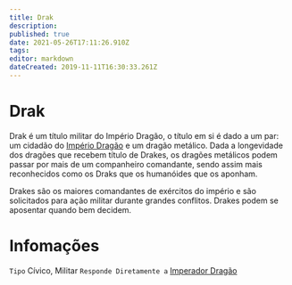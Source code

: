 ```yaml
---
title: Drak
description: 
published: true
date: 2021-05-26T17:11:26.910Z
tags: 
editor: markdown
dateCreated: 2019-11-11T16:30:33.261Z
---
```


<!-- SUBTITLE: Visão geral sobre Drak -->

# Drak
Drak é um título militar do Império Dragão, o título em si é dado a um par: um cidadão do [Império Dragão](/faccoes/nacoes/imperio-dragao) e um dragão metálico. Dada a longevidade dos dragões que recebem título de Drakes, os dragões metálicos podem passar por mais de um companheiro comandante, sendo assim mais reconhecidos como os Draks que os humanóides que os aponham.

Drakes são os maiores comandantes de exércitos do império e são solicitados para ação militar durante grandes conflitos. Drakes podem se aposentar quando bem decidem.

# Infomações
`Tipo` Cívico, Militar
`Responde Diretamente a` [Imperador Dragão](/rankings-e-titulos/imperador-dragao)
